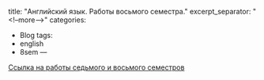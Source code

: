 title: "Английский язык. Работы восьмого семестра."
excerpt_separator: "<!–more–>"
categories:
  - Blog
tags:
  - english
  - 8sem
—

[Ссылка на работы седьмого и восьмого семестров](https://github.com/ShadrinSpock/portfolio-herzen/tree/master/_english/8_sem)
